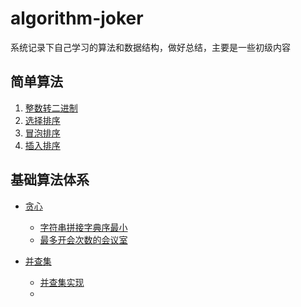 # algorithm-joker

系统记录下自己学习的算法和数据结构，做好总结，主要是一些初级内容

## 简单算法
1. [整数转二进制](./src/com/joker/primary/PrintIntegerBinary.java)
2. [选择排序](./src/com/joker/primary/SelectionSort.java)
3. [冒泡排序](./src/com/joker/primary/BubbleSortDemo.java)
4. [插入排序](./src/com/joker/primary/InsertionSort.java)


## 基础算法体系
* [贪心](./src/com/joker/basic/greedy)
  * [字符串拼接字典序最小](./src/com/joker/basic/greedy/LowestLexicography.java)
  * [最多开会次数的会议室](./src/com/joker/basic/greedy/BestArrange.java)
  
* [并查集](./src/com/joker/basic/DisjointSets)
  * [并查集实现](./src/com/joker/basic/DisjointSets/UnionFindDemo.java)
  * 